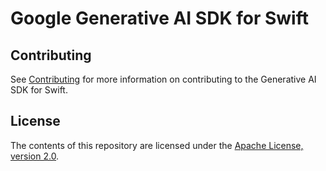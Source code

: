 # Google Generative AI SDK for Swift


## Contributing

See [Contributing](docs/CONTRIBUTING.md) for more information on contributing to the Generative AI SDK for Swift.

## License

The contents of this repository are licensed under the
[Apache License, version 2.0](http://www.apache.org/licenses/LICENSE-2.0).